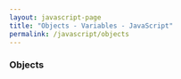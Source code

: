 ```yaml
---
layout: javascript-page
title: "Objects - Variables - JavaScript"
permalink: /javascript/objects
---
```


### Objects

